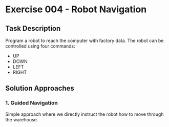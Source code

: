 # Exercise 004 - Robot Navigation

## Task Description
Program a robot to reach the computer with factory data. The robot can be controlled using four commands:
- UP
- DOWN 
- LEFT
- RIGHT

## Solution Approaches

### 1. Guided Navigation
Simple approach where we directly instruct the robot how to move through the warehouse. 